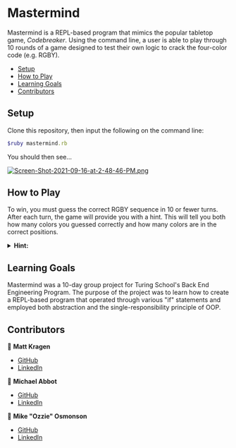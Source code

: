 # Mastermind

Mastermind is a REPL-based program that mimics the popular tabletop game, *Codebreaker*. Using the command line, a user is able to play through 10 rounds of a game designed to test their own logic to crack the four-color code (e.g. RGBY).

- [Setup](#setup)
- [How to Play](#how-to-play)
- [Learning Goals](#learning-goals)
- [Contributors](#contributors)

## Setup

Clone this repository, then input the following on the command line:
```ruby
$ruby mastermind.rb
```
You should then see...

[![Screen-Shot-2021-09-16-at-2-48-46-PM.png](https://i.postimg.cc/6q9W6QCz/Screen-Shot-2021-09-16-at-2-48-46-PM.png)](https://postimg.cc/G85wqd7s)

## How to Play

To win, you must guess the correct RGBY sequence in 10 or fewer turns. After each turn, the game will provide you with a hint. This will tell you both how many colors you guessed correctly and how many colors are in the correct positions.

<details>	
  <summary><b>Hint:</b></summary>
  <br />
  Feeling stuck? Enter "C" to cheat 😉 .
</details>

## Learning Goals

Mastermind was a 10-day group project for Turing School's Back End Engineering Program. The purpose of the project was to learn how to create a REPL-based program that operated through various "if" statements and employed both abstraction and the single-responsibility principle of OOP.

## Contributors

👤  **Matt Kragen**
- [GitHub](https://github.com/InOmn1aParatus)
- [LinkedIn](https://www.linkedin.com/in/mattkragen/)

👤  **Michael Abbot**
- [GitHub](https://github.com/AbbottMichael)
- [LinkedIn](https://www.linkedin.com/in/mjabbottdesign/)

👤  **Mike "Ozzie" Osmonson**
- [GitHub](https://github.com/ozzman84)
- [LinkedIn](https://www.linkedin.com/in/ozzie-osmonson/)
